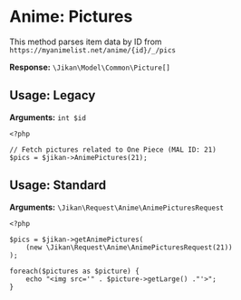 # Anime: Pictures
This method parses item data by ID from `https://myanimelist.net/anime/{id}/_/pics`

**Response:** `\Jikan\Model\Common\Picture[]`

## Usage: Legacy
**Arguments:** `int $id`
```
<?php

// Fetch pictures related to One Piece (MAL ID: 21)
$pics = $jikan->AnimePictures(21);
```

## Usage: Standard

**Arguments:** `\Jikan\Request\Anime\AnimePicturesRequest`
```
<?php

$pics = $jikan->getAnimePictures(
    (new \Jikan\Request\Anime\AnimePicturesRequest(21))
);

foreach($pictures as $picture) {
    echo "<img src='" . $picture->getLarge() ."'>";
}
```

[^1]: [\Jikan\Request\Anime\AnimePicturesRequest](/objects/request/anime/pictures)
[^2]: [\Jikan\Model\Common\Picture](/objects/model/common/picture)